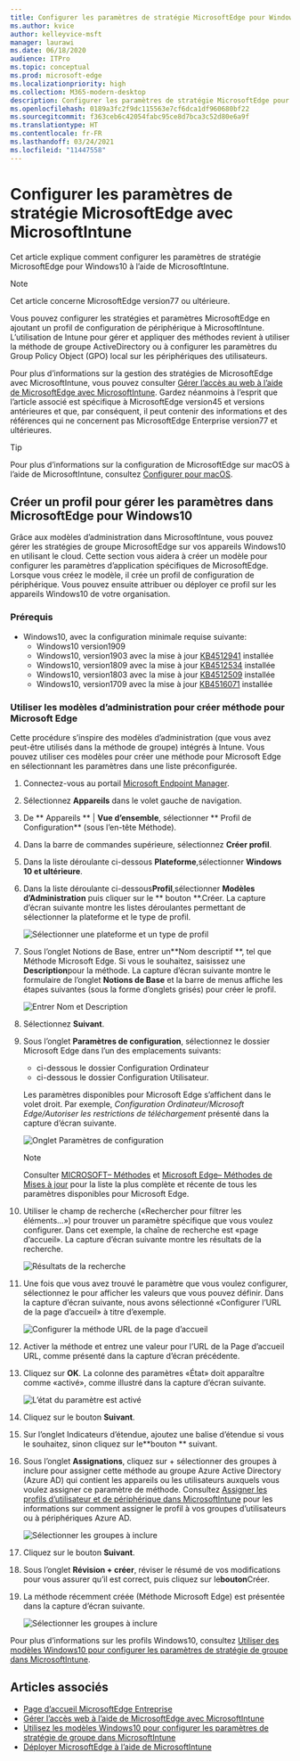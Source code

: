 ```yaml
---
title: Configurer les paramètres de stratégie MicrosoftEdge pour Windows avec MicrosoftIntune
ms.author: kvice
author: kelleyvice-msft
manager: laurawi
ms.date: 06/18/2020
audience: ITPro
ms.topic: conceptual
ms.prod: microsoft-edge
ms.localizationpriority: high
ms.collection: M365-modern-desktop
description: Configurer les paramètres de stratégie MicrosoftEdge pour Windows avec MicrosoftIntune.
ms.openlocfilehash: 0189a3fc2f9dc115563e7cf6dca1df960680bf22
ms.sourcegitcommit: f363ceb6c42054fabc95ce8d7bca3c52d80e6a9f
ms.translationtype: HT
ms.contentlocale: fr-FR
ms.lasthandoff: 03/24/2021
ms.locfileid: "11447558"
---
```

# <a name="configure-microsoft-edge-policy-settings-with-microsoft-intune"></a>Configurer les paramètres de stratégie MicrosoftEdge avec MicrosoftIntune

Cet article explique comment configurer les paramètres de stratégie MicrosoftEdge pour Windows10 à l’aide de MicrosoftIntune.

> [!NOTE]
> Cet article concerne MicrosoftEdge version77 ou ultérieure.

Vous pouvez configurer les stratégies et paramètres MicrosoftEdge en ajoutant un profil de configuration de périphérique à MicrosoftIntune. L’utilisation de Intune pour gérer et appliquer des méthodes revient à utiliser la méthode de groupe ActiveDirectory ou à configurer les paramètres du Group Policy Object (GPO) local sur les périphériques des utilisateurs.

Pour plus d’informations sur la gestion des stratégies de MicrosoftEdge avec MicrosoftIntune, vous pouvez consulter [Gérer l’accès au web à l’aide de MicrosoftEdge avec MicrosoftIntune](/intune/manage-microsoft-edge). Gardez néanmoins à l’esprit que l’article associé est spécifique à MicrosoftEdge version45 et versions antérieures et que, par conséquent, il peut contenir des informations et des références qui ne concernent pas MicrosoftEdge Enterprise version77 et ultérieures.

> [!TIP]
> Pour plus d’informations sur la configuration de MicrosoftEdge sur macOS à l’aide de MicrosoftIntune, consultez [Configurer pour macOS](configure-microsoft-edge-on-mac.md).

## <a name="create-a-profile-to-manage-settings-in-microsoft-edge-for-windows-10"></a>Créer un profil pour gérer les paramètres dans MicrosoftEdge pour Windows10

Grâce aux modèles d’administration dans MicrosoftIntune, vous pouvez gérer les stratégies de groupe MicrosoftEdge sur vos appareils Windows10 en utilisant le cloud. Cette section vous aidera à créer un modèle pour configurer les paramètres d’application spécifiques de MicrosoftEdge. Lorsque vous créez le modèle, il crée un profil de configuration de périphérique. Vous pouvez ensuite attribuer ou déployer ce profil sur les appareils Windows10 de votre organisation.

### <a name="prerequisites"></a>Prérequis

- Windows10, avec la configuration minimale requise suivante:
  - Windows10 version1909
  - Windows10, version1903 avec la mise à jour [KB4512941](https://support.microsoft.com/kb/4512941) installée
  - Windows10, version1809 avec la mise à jour [KB4512534](https://support.microsoft.com/kb/4512534) installée
  - Windows10, version1803 avec la mise à jour [KB4512509](https://support.microsoft.com/kb/4512509) installée
  - Windows10, version1709 avec la mise à jour [KB4516071](https://support.microsoft.com/kb/4516071) installée

### <a name="use-administrative-templates-to-create-a-policy-for-microsoft-edge"></a>Utiliser les modèles d’administration pour créer méthode pour Microsoft Edge

Cette procédure s’inspire des modèles d’administration (que vous avez peut-être utilisés dans la méthode de groupe) intégrés à Intune. Vous pouvez utiliser ces modèles pour créer une méthode pour Microsoft Edge en sélectionnant les paramètres dans une liste préconfigurée.

1. Connectez-vous au portail [Microsoft Endpoint Manager](https://endpoint.microsoft.com/).
2. Sélectionnez **Appareils** dans le volet gauche de navigation.
3. De ** Appareils ** | **Vue d’ensemble**, sélectionner ** Profil de Configuration** (sous l’en-tête Méthode).
4. Dans la barre de commandes supérieure, sélectionnez **Créer profil**.
5. Dans la liste déroulante ci-dessous **Plateforme**,sélectionner **Windows 10 et ultérieure**.
6. Dans la liste déroulante ci-dessous**Profil**,sélectionner **Modèles d’Administration** puis cliquer sur le ** bouton **.Créer. La capture d’écran suivante montre les listes déroulantes permettant de sélectionner la plateforme et le type de profil.

    ![Sélectionner une plateforme et un type de profil](./media/configure-edge-with-intune/create-profile-platform.png)

7. Sous l’onglet Notions de Base, entrer un**Nom descriptif **, tel que Méthode Microsoft Edge. Si vous le souhaitez, saisissez une **Description**pour la méthode.
La capture d’écran suivante montre le formulaire de l’onglet **Notions de Base** et la barre de menus affiche les étapes suivantes (sous la forme d’onglets grisés) pour créer le profil.

   ![Entrer Nom et Description](./media/configure-edge-with-intune/create-profile-basics-tab.png)

8. Sélectionnez **Suivant**.
9. Sous l’onglet **Paramètres de configuration**, sélectionnez le dossier Microsoft Edge dans l’un des emplacements suivants:

   - ci-dessous le dossier Configuration Ordinateur
   - ci-dessous le dossier Configuration Utilisateur.

   Les paramètres disponibles pour Microsoft Edge s’affichent dans le volet droit. Par exemple, *Configuration Ordinateur/Microsoft Edge/Autoriser les restrictions de téléchargement* présenté dans la capture d’écran suivante.

   ![Onglet Paramètres de configuration](./media/configure-edge-with-intune/create-profile-configuration-settings-tab.png)

   > [!NOTE]
   > Consulter [MICROSOFT– Méthodes](./microsoft-edge-policies.md) et [Microsoft Edge– Méthodes de Mises à jour](./microsoft-edge-update-policies.md) pour la liste la plus complète et récente de tous les paramètres disponibles pour Microsoft Edge.

10. Utiliser le champ de recherche («Rechercher pour filtrer les éléments...») pour trouver un paramètre spécifique que vous voulez configurer. Dans cet exemple, la chaîne de recherche est «page d’accueil». La capture d’écran suivante montre les résultats de la recherche.

    ![Résultats de la recherche](./media/configure-edge-with-intune/create-profile-configuration-settings-tab-search.png)

11. Une fois que vous avez trouvé le paramètre que vous voulez configurer, sélectionnez le pour afficher les valeurs que vous pouvez définir. Dans la capture d’écran suivante, nous avons sélectionné «Configurer l’URL de la page d’accueil» à titre d’exemple.

    ![Configurer la méthode URL de la page d’accueil](./media/configure-edge-with-intune/create-profile-configuration-settings-tab-edit-pol.png)

12. Activer la méthode et entrez une valeur pour l’URL de la Page d’accueil URL, comme présenté dans la capture d’écran précédente.

13. Cliquez sur **OK**. La colonne des paramètres «État» doit apparaître comme «activé», comme illustré dans la capture d’écran suivante.

    ![L’état du paramètre est activé](./media/configure-edge-with-intune/create-profile-configuration-settings-tab-set-enabled.png)

14. Cliquez sur le bouton **Suivant**.

15. Sur l’onglet Indicateurs d’étendue, ajoutez une balise d’étendue si vous le souhaitez, sinon cliquez sur le**bouton ** suivant.

16. Sous l’onglet **Assignations**, cliquez sur + sélectionner des groupes à inclure  pour assigner cette méthode au groupe Azure Active Directory (Azure AD) qui contient les appareils ou les utilisateurs auxquels vous voulez assigner ce paramètre de méthode. Consultez [Assigner les profils d’utilisateur et de périphérique dans MicrosoftIntune](/intune/device-profile-assign) pour les informations sur comment assigner le profil à vos groupes d’utilisateurs ou à périphériques Azure AD.

    ![Sélectionner les groupes à inclure](./media/configure-edge-with-intune/create-profile-assignments-tab.png)

17. Cliquez sur le bouton **Suivant**.

18. Sous l’onglet **Révision + créer**, réviser le résumé de vos modifications pour vous assurer qu’il est correct, puis cliquez sur le**bouton**Créer.

19. La méthode récemment créée (Méthode Microsoft Edge) est présentée dans la capture d’écran suivante.

    ![Sélectionner les groupes à inclure](./media/configure-edge-with-intune/create-profile-new-policy-finished.png)

Pour plus d’informations sur les profils Windows10, consultez [Utiliser des modèles Windows10 pour configurer les paramètres de stratégie de groupe dans MicrosoftIntune](/intune/administrative-templates-windows).

## <a name="see-also"></a>Articles associés

- [Page d’accueil MicrosoftEdge Entreprise](https://aka.ms/EdgeEnterprise)
- [Gérer l’accès web à l’aide de MicrosoftEdge avec MicrosoftIntune](/intune/manage-microsoft-edge)
- [Utilisez les modèles Windows10 pour configurer les paramètres de stratégie de groupe dans MicrosoftIntune](/intune/administrative-templates-windows)
- [Déployer MicrosoftEdge à l’aide de MicrosoftIntune](/intune/apps/apps-windows-edge/?bc=https%3a%2f%2fdocs.microsoft.com%2fDeployEdge%2fbreadcrumb%2ftoc.json&toc=https%3a%2f%2fdocs.microsoft.com%2fDeployEdge%2ftoc.json)